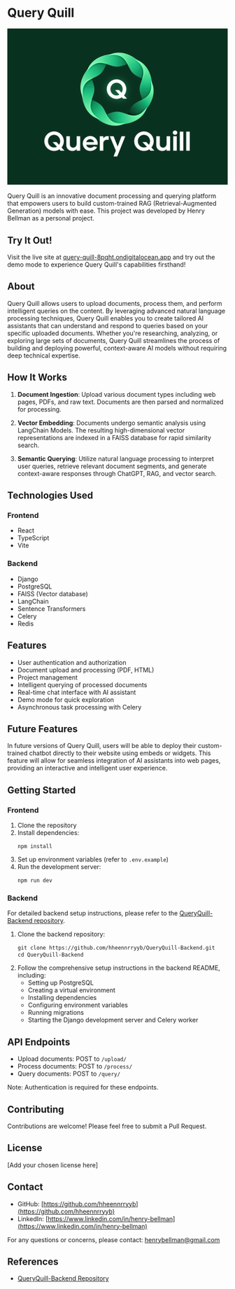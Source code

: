 # Query Quill

![Query Quill Logo](https://github.com/hheennrryyb/QueryQuill-Frontend/blob/d7cea2b1920a35b60e5478e55b0a26b4a2f2fcc6/public/QueryQuillLogo.png)

Query Quill is an innovative document processing and querying platform that empowers users to build custom-trained RAG (Retrieval-Augmented Generation) models with ease. This project was developed by Henry Bellman as a personal project.

## Try It Out!

Visit the live site at [query-quill-8pqht.ondigitalocean.app](https://query-quill-8pqht.ondigitalocean.app) and try out the demo mode to experience Query Quill's capabilities firsthand!

## About

Query Quill allows users to upload documents, process them, and perform intelligent queries on the content. By leveraging advanced natural language processing techniques, Query Quill enables you to create tailored AI assistants that can understand and respond to queries based on your specific uploaded documents. Whether you're researching, analyzing, or exploring large sets of documents, Query Quill streamlines the process of building and deploying powerful, context-aware AI models without requiring deep technical expertise.

## How It Works

1. **Document Ingestion**: Upload various document types including web pages, PDFs, and raw text. Documents are then parsed and normalized for processing.

2. **Vector Embedding**: Documents undergo semantic analysis using LangChain Models. The resulting high-dimensional vector representations are indexed in a FAISS database for rapid similarity search.

3. **Semantic Querying**: Utilize natural language processing to interpret user queries, retrieve relevant document segments, and generate context-aware responses through ChatGPT, RAG, and vector search.

## Technologies Used

### Frontend
- React
- TypeScript
- Vite

### Backend
- Django
- PostgreSQL
- FAISS (Vector database)
- LangChain
- Sentence Transformers
- Celery
- Redis

## Features

- User authentication and authorization
- Document upload and processing (PDF, HTML)
- Project management
- Intelligent querying of processed documents
- Real-time chat interface with AI assistant
- Demo mode for quick exploration
- Asynchronous task processing with Celery

## Future Features

In future versions of Query Quill, users will be able to deploy their custom-trained chatbot directly to their website using embeds or widgets. This feature will allow for seamless integration of AI assistants into web pages, providing an interactive and intelligent user experience.

## Getting Started

### Frontend

1. Clone the repository
2. Install dependencies:
   ```
   npm install
   ```
3. Set up environment variables (refer to `.env.example`)
4. Run the development server:
   ```
   npm run dev
   ```

### Backend

For detailed backend setup instructions, please refer to the [QueryQuill-Backend repository](https://github.com/hheennrryyb/QueryQuill-Backend).

1. Clone the backend repository:
   ```
   git clone https://github.com/hheennrryyb/QueryQuill-Backend.git
   cd QueryQuill-Backend
   ```
2. Follow the comprehensive setup instructions in the backend README, including:
   - Setting up PostgreSQL
   - Creating a virtual environment
   - Installing dependencies
   - Configuring environment variables
   - Running migrations
   - Starting the Django development server and Celery worker

## API Endpoints

- Upload documents: POST to `/upload/`
- Process documents: POST to `/process/`
- Query documents: POST to `/query/`

Note: Authentication is required for these endpoints.

## Contributing

Contributions are welcome! Please feel free to submit a Pull Request.

## License

[Add your chosen license here]

## Contact

- GitHub: [https://github.com/hheennrryyb](https://github.com/hheennrryyb)
- LinkedIn: [https://www.linkedin.com/in/henry-bellman](https://www.linkedin.com/in/henry-bellman)

For any questions or concerns, please contact: henrybellman@gmail.com

## References

- [QueryQuill-Backend Repository](https://github.com/hheennrryyb/QueryQuill-Backend)